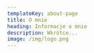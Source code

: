 ```yaml
---
templateKey: about-page
title: O mnie
heading: Informacje o mnie
description: Wkrótce...
image: /img/logo.png
---
```

